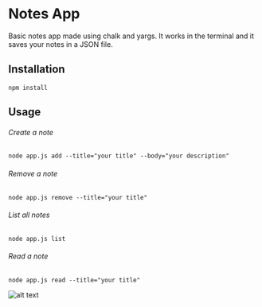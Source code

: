 # Notes App
Basic notes app made using chalk and yargs. It works in the terminal and it saves your notes in a JSON file.

## Installation
```
npm install
```

## Usage
###### Create a note
```
node app.js add --title="your title" --body="your description"
```
###### Remove a note
```
node app.js remove --title="your title"
```

###### List all notes
```
node app.js list
```

###### Read a note
```
node app.js read --title="your title"
```


![alt text](https://imgur.com/zgJ7B7r.png)
